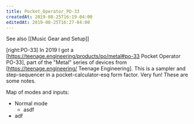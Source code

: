 ```yaml
---
title: Pocket_Operator_PO-33
createdAt: 2019-08-25T16:19-04:00
editedAt: 2019-08-25T16:27-04:00
---
```


See also [[Music Gear and Setup]]

[right:PO-33]
In 2019 I got a [https://teenage.engineering/products/po/metal#po-33 Pocket Operator PO-33], part of the "Metal" series of devices from [https://teenage.engineering/ Teenage Engineering]. This is a sampler and step-sequencer in a pocket-calculator-esq form factor. Very fun! These are some notes.

Map of modes and inputs:
* Normal mode
  * asdf
* adf



